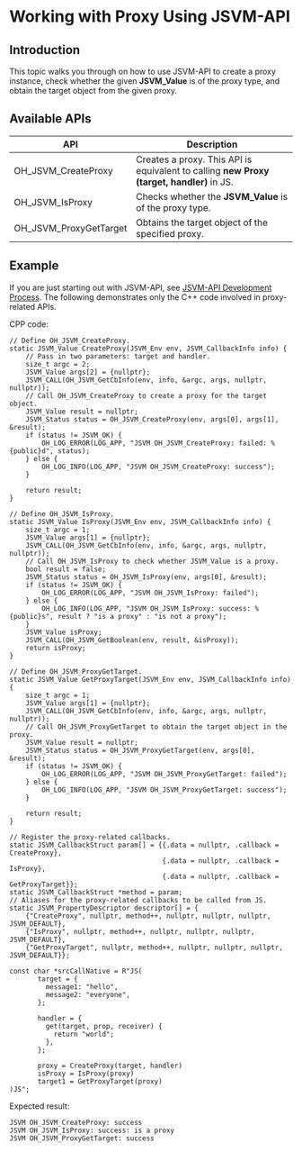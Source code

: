# Working with Proxy Using JSVM-API
## Introduction
This topic walks you through on how to use JSVM-API to create a proxy instance, check whether the given **JSVM_Value** is of the proxy type, and obtain the target object from the given proxy.

## Available APIs

| API                    | Description                                           |
| ---------------------- | ----------------------------------------------- |
| OH_JSVM_CreateProxy    | Creates a proxy. This API is equivalent to calling **new Proxy (target, handler)** in JS.|
| OH_JSVM_IsProxy        | Checks whether the **JSVM_Value** is of the proxy type.                  |
| OH_JSVM_ProxyGetTarget | Obtains the target object of the specified proxy.                               |

## Example
If you are just starting out with JSVM-API, see [JSVM-API Development Process](use-jsvm-process.md). The following demonstrates only the C++ code involved in proxy-related APIs.

CPP code:
```
// Define OH_JSVM_CreateProxy.
static JSVM_Value CreateProxy(JSVM_Env env, JSVM_CallbackInfo info) {
    // Pass in two parameters: target and handler.
    size_t argc = 2;
    JSVM_Value args[2] = {nullptr};
    JSVM_CALL(OH_JSVM_GetCbInfo(env, info, &argc, args, nullptr, nullptr));
    // Call OH_JSVM_CreateProxy to create a proxy for the target object.
    JSVM_Value result = nullptr;
    JSVM_Status status = OH_JSVM_CreateProxy(env, args[0], args[1], &result);
    if (status != JSVM_OK) {
        OH_LOG_ERROR(LOG_APP, "JSVM OH_JSVM_CreateProxy: failed: %{public}d", status);
    } else {
        OH_LOG_INFO(LOG_APP, "JSVM OH_JSVM_CreateProxy: success");
    }

    return result;
}

// Define OH_JSVM_IsProxy.
static JSVM_Value IsProxy(JSVM_Env env, JSVM_CallbackInfo info) {
    size_t argc = 1;
    JSVM_Value args[1] = {nullptr};
    JSVM_CALL(OH_JSVM_GetCbInfo(env, info, &argc, args, nullptr, nullptr));
    // Call OH_JSVM_IsProxy to check whether JSVM_Value is a proxy.
    bool result = false;
    JSVM_Status status = OH_JSVM_IsProxy(env, args[0], &result);
    if (status != JSVM_OK) {
        OH_LOG_ERROR(LOG_APP, "JSVM OH_JSVM_IsProxy: failed");
    } else {
        OH_LOG_INFO(LOG_APP, "JSVM OH_JSVM_IsProxy: success: %{public}s", result ? "is a proxy" : "is not a proxy");
    }
    JSVM_Value isProxy;
    JSVM_CALL(OH_JSVM_GetBoolean(env, result, &isProxy));
    return isProxy;
}

// Define OH_JSVM_ProxyGetTarget.
static JSVM_Value GetProxyTarget(JSVM_Env env, JSVM_CallbackInfo info) {
    size_t argc = 1;
    JSVM_Value args[1] = {nullptr};
    JSVM_CALL(OH_JSVM_GetCbInfo(env, info, &argc, args, nullptr, nullptr));
    // Call OH_JSVM_ProxyGetTarget to obtain the target object in the proxy.
    JSVM_Value result = nullptr;
    JSVM_Status status = OH_JSVM_ProxyGetTarget(env, args[0], &result);
    if (status != JSVM_OK) {
        OH_LOG_ERROR(LOG_APP, "JSVM OH_JSVM_ProxyGetTarget: failed");
    } else {
        OH_LOG_INFO(LOG_APP, "JSVM OH_JSVM_ProxyGetTarget: success");
    }

    return result;
}

// Register the proxy-related callbacks.
static JSVM_CallbackStruct param[] = {{.data = nullptr, .callback = CreateProxy},
                                      {.data = nullptr, .callback = IsProxy},
                                      {.data = nullptr, .callback = GetProxyTarget}};
static JSVM_CallbackStruct *method = param;
// Aliases for the proxy-related callbacks to be called from JS.
static JSVM_PropertyDescriptor descriptor[] = {
    {"CreateProxy", nullptr, method++, nullptr, nullptr, nullptr, JSVM_DEFAULT},
    {"IsProxy", nullptr, method++, nullptr, nullptr, nullptr, JSVM_DEFAULT},
    {"GetProxyTarget", nullptr, method++, nullptr, nullptr, nullptr, JSVM_DEFAULT}};

const char *srcCallNative = R"JS(
       target = {
         message1: "hello",
         message2: "everyone",
       };

       handler = {
         get(target, prop, receiver) {
           return "world";
         },
       };

       proxy = CreateProxy(target, handler)
       isProxy = IsProxy(proxy)
       target1 = GetProxyTarget(proxy)
)JS";
```

Expected result:
```
JSVM OH_JSVM_CreateProxy: success
JSVM OH_JSVM_IsProxy: success: is a proxy
JSVM OH_JSVM_ProxyGetTarget: success
```
